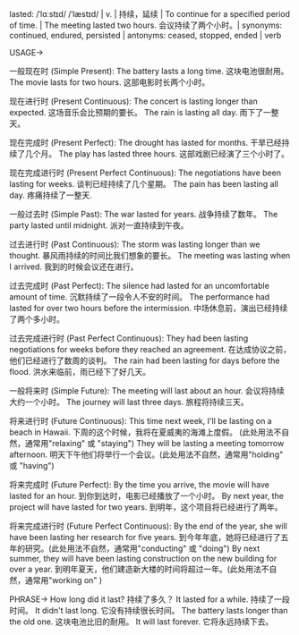 lasted: /ˈlɑːstɪd/ /ˈlæstɪd/ | v. | 持续，延续 |  To continue for a specified period of time. | The meeting lasted two hours. 会议持续了两个小时。| synonyms: continued, endured, persisted | antonyms: ceased, stopped, ended | verb

USAGE->

一般现在时 (Simple Present):
The battery lasts a long time.  这块电池很耐用。
The movie lasts for two hours.  这部电影时长两个小时。

现在进行时 (Present Continuous):
The concert is lasting longer than expected.  这场音乐会比预期的要长。
The rain is lasting all day.  雨下了一整天。

现在完成时 (Present Perfect):
The drought has lasted for months.  干旱已经持续了几个月。
The play has lasted three hours. 这部戏剧已经演了三个小时了。

现在完成进行时 (Present Perfect Continuous):
The negotiations have been lasting for weeks.  谈判已经持续了几个星期。
The pain has been lasting all day. 疼痛持续了一整天.


一般过去时 (Simple Past):
The war lasted for years.  战争持续了数年。
The party lasted until midnight.  派对一直持续到午夜。

过去进行时 (Past Continuous):
The storm was lasting longer than we thought.  暴风雨持续的时间比我们想象的要长。
The meeting was lasting when I arrived. 我到的时候会议还在进行。

过去完成时 (Past Perfect):
The silence had lasted for an uncomfortable amount of time.  沉默持续了一段令人不安的时间。
The performance had lasted for over two hours before the intermission.  中场休息前，演出已经持续了两个多小时。


过去完成进行时 (Past Perfect Continuous):
They had been lasting negotiations for weeks before they reached an agreement.  在达成协议之前，他们已经进行了数周的谈判。
The rain had been lasting for days before the flood.  洪水来临前，雨已经下了好几天。


一般将来时 (Simple Future):
The meeting will last about an hour.  会议将持续大约一个小时。
The journey will last three days. 旅程将持续三天。

将来进行时 (Future Continuous):
This time next week, I'll be lasting on a beach in Hawaii.  下周的这个时候，我将在夏威夷的海滩上度假。 (此处用法不自然，通常用"relaxing" 或 "staying")
They will be lasting a meeting tomorrow afternoon. 明天下午他们将举行一个会议。(此处用法不自然，通常用"holding" 或 "having")

将来完成时 (Future Perfect):
By the time you arrive, the movie will have lasted for an hour.  到你到达时，电影已经播放了一个小时。
By next year, the project will have lasted for two years.  到明年，这个项目将已经进行了两年。

将来完成进行时 (Future Perfect Continuous):
By the end of the year, she will have been lasting her research for five years.  到今年年底，她将已经进行了五年的研究。(此处用法不自然，通常用"conducting" 或 "doing")
By next summer, they will have been lasting construction on the new building for over a year. 到明年夏天，他们建造新大楼的时间将超过一年。(此处用法不自然，通常用"working on" )


PHRASE->
How long did it last?  持续了多久？
It lasted for a while.  持续了一段时间。
It didn't last long.  它没有持续很长时间。
The battery lasts longer than the old one.  这块电池比旧的耐用。
It will last forever.  它将永远持续下去。
